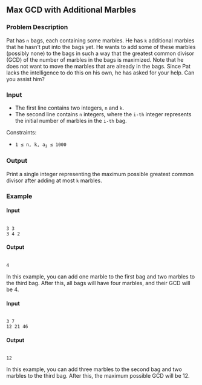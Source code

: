 <h2>Max GCD with Additional Marbles</h2>

<h3>Problem Description</h3>

<p>Pat has <code>n</code> bags, each containing some marbles. He has <code>k</code> additional marbles that he hasn't put into the bags yet. He wants to add some of these marbles (possibly none) to the bags in such a way that the greatest common divisor (GCD) of the number of marbles in the bags is maximized. Note that he does not want to move the marbles that are already in the bags. Since Pat lacks the intelligence to do this on his own, he has asked for your help. Can you assist him?</p>

<h3>Input</h3>

<ul>
  <li>The first line contains two integers, <code>n</code> and <code>k</code>.</li>
  <li>The second line contains <code>n</code> integers, where the <code>i-th</code> integer represents the initial number of marbles in the <code>i-th</code> bag.</li>
</ul>

<p>Constraints:</p>
<ul>
  <li><code>1 ≤ n, k, a<sub>i</sub> ≤ 1000</code></li>
</ul>

<h3>Output</h3>

<p>Print a single integer representing the maximum possible greatest common divisor after adding at most <code>k</code> marbles.</p>

<h3>Example</h3>

<h4>Input</h4>
<pre><code>
3 3
3 4 2
</code></pre>

<h4>Output</h4>
<pre><code>
4
</code></pre>

<p>In this example, you can add one marble to the first bag and two marbles to the third bag. After this, all bags will have four marbles, and their GCD will be 4.</p>

<h4>Input</h4>
<pre><code>
3 7
12 21 46
</code></pre>

<h4>Output</h4>
<pre><code>
12
</code></pre>

<p>In this example, you can add three marbles to the second bag and two marbles to the third bag. After this, the maximum possible GCD will be 12.</p>

